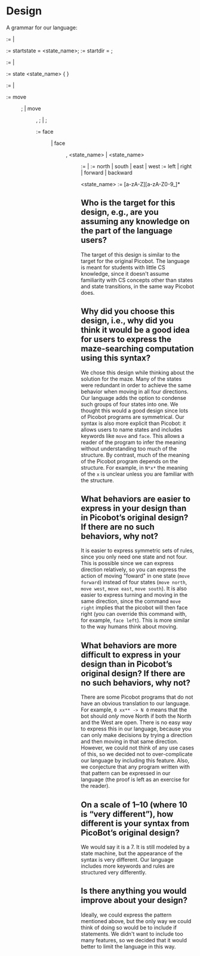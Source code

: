 # Design

A grammar for our language:

<program>    := <startstate> <startdir> <states>
              | <startdir> <startstate> <states>

<startstate> := startstate = <state_name>;
<startdir>   := startdir = <absdir>;

<states>     := <state> <states>
              | <state>

<state>      := state <state_name> { <rules> }

<rules>      := <rule> <rules>
              | <rule>

<rule>       := move <dir>;
              | move <dir>, <options>;
              | <options>;

<options>    := face <dir>
              | face <dir>, <state_name>
              | <state_name>

<dir>        := <absdir> | <reldir>
<absdir>     := north | south | east | west
<reldir>     := left | right | forward | backward

<state_name> := [a-zA-Z][a-zA-Z0-9_]*

## Who is the target for this design, e.g., are you assuming any knowledge on the part of the language users?

The target of this design is similar to the target for the original Picobot.
The language is meant for students with little CS knowledge, since it doesn't
assume familiarity with CS concepts other than states and state transitions, in
the same way Picobot does.

## Why did you choose this design, i.e., why did you think it would be a good idea for users to express the maze-searching computation using this syntax?

We chose this design while thinking about the solution for the maze.  Many of
the states were redundant in order to achieve the same behavior when moving in
all four directions.  Our language adds the option to condense such groups of
four states into one.  We thought this would a good design since lots of
Picobot programs are symmetrical.  Our syntax is also more explicit than
Picobot: it allows users to name states and includes keywords like `move` and
`face`.  This allows a reader of the program to infer the meaning without
understanding too much of the structure.  By contrast, much of the meaning of
the Picobot program depends on the structure.  For example, in `N*x*` the
meaning of the `x` is unclear unless you are familiar with the structure.

## What behaviors are easier to express in your design than in Picobot’s original design?  If there are no such behaviors, why not?

It is easier to express symmetric sets of rules, since you only need one state
and not four.  This is possible since we can express direction relatively, so
you can express the action of moving "foward" in one state (`move forward`)
instead of four states (`move north`, `move west`, `move east`, `move south`).
It is also easier to express turning and moving in the same direction, since
the command `move right` implies that the picobot will then face right (you can
override this command with, for example, `face left`).  This is more similar to
the way humans think about moving.

## What behaviors are more difficult to express in your design than in Picobot’s original design? If there are no such behaviors, why not?

There are some Picobot programs that do not have an obvious translation to our
language.  For example, `0 xx** -> N 0` means that the bot should _only_ move
North if both the North and the West are open.  There is no easy way to express
this in our language, because you can only make decisions by trying a direction
and then moving in that same direction.  However, we could not think of any use
cases of this, so we decided not to over-complicate our language by including
this feature.  Also, we conjecture that any program written with that pattern
can be expressed in our language (the proof is left as an exercise for the
reader).

## On a scale of 1–10 (where 10 is “very different”), how different is your syntax from PicoBot’s original design?

We would say it is a 7.  It is still modeled by a state machine, but the
appearance of the syntax is very different.  Our language includes more
keywords and rules are structured very differently.

## Is there anything you would improve about your design?

Ideally, we could express the pattern mentioned above, but the only way we
could think of doing so would be to include if statements.  We didn't want to
include too many features, so we decided that it would better to limit the
language in this way.
